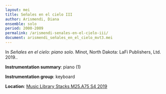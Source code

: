 ```yaml
---
layout: mei
title: Señales en el cielo III
author: Arismendi, Diana
ensemble: solo
period: 2000-2009
permalink: /arismendi-senales-en-el-cielo-iii/
document: arismendi_señales_en_el_cielo_mvt3.mei
---
```


In *Señales en el cielo: piano solo.* Minot, North Dakota: LaFi Publishers, Ltd. 2019..

**Instrumentation summary**: piano (1)

**Instrumentation group**: keyboard

**Location**: <a href="https://tufts.primo.exlibrisgroup.com/permalink/01TUN_INST/1kc9gia/alma991018415144903851" target="_blank">Music Library Stacks M25.A75 S4 2019</a>